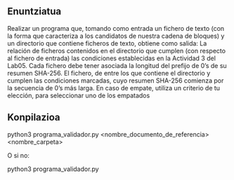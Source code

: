 ## Enuntziatua

Realizar un programa que, tomando como entrada un fichero de texto (con la forma que caracteriza a los candidatos de nuestra cadena de bloques) y un directorio que contiene ficheros de texto, obtiene como salida:
La relación de ficheros contenidos en el directorio que cumplen (con respecto al fichero de entrada) las condiciones establecidas en la Actividad 3 del Lab05. Cada fichero debe tener asociada la longitud del prefijo de 0’s de su resumen SHA-256.
El fichero, de entre los que contiene el directorio y cumplen las condiciones marcadas, cuyo resumen SHA-256 comienza por la secuencia de 0’s más larga. En caso de empate, utiliza un criterio de tu elección, para seleccionar uno de los empatados

## Konpilazioa

python3 programa_validador.py <nombre_documento_de_referencia> <nombre_carpeta>

O si no:

python3 programa_validador.py

